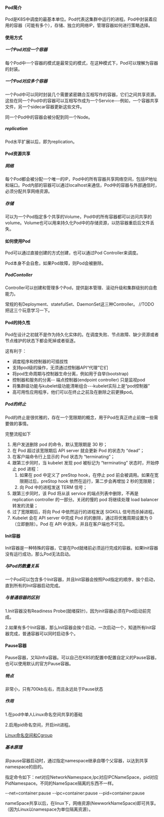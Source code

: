 #### Pod简介

Pod是K8S中调度的最基本单位。Pod代表这集群中运行的进程。Pod中封装着应用的容器（可能有多个），存储、独立的网络IP，管理容器如何进行策略选择。

#### 使用方式

##### 一个Pod对应一个容器

每个Pod中一个容器的模式是最常见的模式，在这种模式下，Pod可以理解为容器的封装。

##### 一个Pod对应多个容器

一个Pod中可以同时封装几个需要紧密耦合互相写作的容器，它们之间共享资源。这些在同一个Pod中的容器可以互相写作成为一个Service---例如，一个容器共享文件，另一个sidecar容器更新这些文件。

同一个Pod中的容器会被分配到同一个Node。

##### replication

Pod水平扩展以后，即为replication。



#### Pod资源共享

##### 网络

每个Pod都会被分配一个唯一的IP，Pod中的所有容器共享网络空间，包括IP地址和端口。Pod内部的容器可以通过localhost来通信，Pod中的容器与外部通信时，必须分配共享网络资源。

##### 存储

可以为一个Pod指定多个共享的Volume，Pod中的所有容器都可以访问共享的volume。Volume也可以用来持久化Pod中的存储资源，以防容器重启后文件丢失。



#### 如何使用Pod

Pod可以通过直接创建的方式创建，也可以通过Pod Controller来调度。

Pod本身不会自愈，如果Pod故障，则Pod会被删除。

##### PodContoller

Controller可以创建和管理多个Pod，提供副本管理、滚动升级和集群级别的自愈能力。

常规的有Deployment、statefulSet、DaemonSet这三种Controller。 //TODO 把这三个玩意学习一下。



#### Pod的持久性

Pod在设计之初就不是作为持久化实体的。在调度失败、节点故障、缺少资源或者节点维护的状态下都会死掉或者驱逐。

这有利于：

- 调度程序和控制器的可插拔性
- 支持pod级的操作，无须通过控制器API“代理”它们
- 将pod生命周期与控制器生命分离，例如用于自举(bootstrap)
- 控制器和服务的分离-- 端点控制器(endpoint controller) 只是监视pod
- 将集群级功能与kubelet级功能清晰组合---kubelet实际上是“pod控制器”
- 高可用性应用程序，他们可以在终止之前及在删除之前更换pod。

##### Pod的终止

Pod的终止是很优雅的，存在一个宽限期的概念，用于Pod在真正终止前做一些需要做的事情。

完整流程如下

1. 用户发送删除 pod 的命令，默认宽限期是 30 秒；
2. 在 Pod 超过该宽限期后 API server 就会更新 Pod 的状态为 “dead”；
3. 在客户端命令行上显示的 Pod 状态为 “terminating”；
4. 跟第三步同时，当 kubelet 发现 pod 被标记为 “terminating” 状态时，开始停止 pod 进程：
   1. 如果在 pod 中定义了 preStop hook，在停止 pod 前会被调用。如果在宽限期过后，preStop hook 依然在运行，第二步会再增加 2 秒的宽限期；
   2. 向 Pod 中的进程发送 TERM 信号；
5. 跟第三步同时，该 Pod 将从该 service 的端点列表中删除，不再是 replication controller 的一部分。关闭的慢的 pod 将继续处理 load balancer 转发的流量；
6. 过了宽限期后，将向 Pod 中依然运行的进程发送 SIGKILL 信号而杀掉进程。
7. Kubelet 会在 API server 中完成 Pod 的的删除，通过将优雅周期设置为 0（立即删除）。Pod 在 API 中消失，并且在客户端也不可见。



#### Init容器

Init容器是一种特殊的容器，它是在Pod就绪前必须运行完成的容器。如果Init容器没有运行成功，那么Pod无法启动。

##### 与Pod的数量关系

一个Pod可以包含多个Init容器，并且Init容器会按照Pod指定的顺序，挨个启动，直到所有的Init容器启动完成。

##### 与普通容器的区别

1.Init容器没有Readiness Probe(就绪探针)，因为init容器必须在Pod启动前完成。

2.如果有多个Init容器，那么Init容器会挨个启动，一次启动一个，知道所有Init容器完成，普通容器可以同时启动多个。



#### Pause容器

Pause容器，又叫Infra容器。可以自己在K8S的配置中配置自定义的Pause容器，也可以使用默认的官方Pause容器。

##### 特点

非常小，只有700kb左右，而且永远处于Pause状态

##### 作用

1.在pod中单人Linux命名空间共享的基础

2.启用pid命名空间，开启init进程。

[Linux命名空间和Cgroup](./2022-01-10-NameSpace和Cgroup.md)

##### 基本原理

非pause容器启动时，通过指定namespace继承自哪个父容器，以达到共享namespace的目的。

指定命令如下：net对应NetworkNamespace,Ipc对应IPCNameSpace，pid对应PidNamespace。不同的NameSpace隔离的东西不一样。

--net=container:pause --ipc=container:pause --pid=container:pause

nameSpace共享以后，在linux下，网络资源(NewworkNameSpace)即可共享。（因为Linux以namespace为单位隔离资源）。







